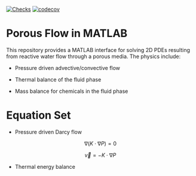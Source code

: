 [![Checks](https://github.com/aladshaw3/porous_flow_matlab/actions/workflows/unit_tests.yml/badge.svg)](https://github.com/aladshaw3/porous_flow_matlab/actions/workflows/unit_tests.yml)
[![codecov](https://codecov.io/gh/aladshaw3/porous_flow_matlab/branch/main/graph/badge.svg)](https://codecov.io/gh/aladshaw3/porous_flow_matlab) 

# Porous Flow in MATLAB
This repository provides a MATLAB interface for solving 2D PDEs resulting 
from reactive water flow through a porous media. The physics include:

 - Pressure driven advective/convective flow

 - Thermal balance of the fluid phase 

 - Mass balance for chemicals in the fluid phase


# Equation Set

 - Pressure driven Darcy flow

$$ \nabla{ ( K  \cdot \nabla{P} ) } = 0 $$

$$ \vec{v} = -K \cdot \nabla{P} $$

 - Thermal energy balance